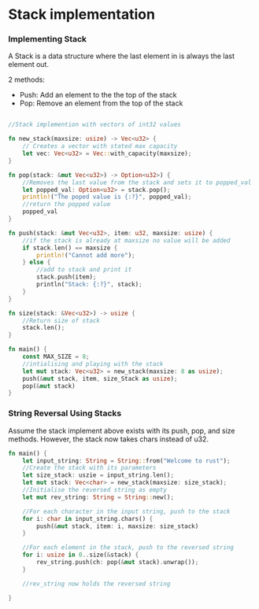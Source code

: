 # Stack implementation

### Implementing Stack

A Stack is a data structure where the last element in is always the last element out.

2 methods:
- Push: Add an element to the the top of the stack
- Pop: Remove an element from the top of the stack

```rust 

//Stack implemention with vectors of int32 values

fn new_stack(maxsize: usize) -> Vec<u32> {
    // Creates a vector with stated max capacity
    let vec: Vec<u32> = Vec::with_capacity(maxsize);
}

fn pop(stack: &mut Vec<u32>) -> Option<u32>) {
    //Removes the last value from the stack and sets it to popped_val
    let popped_val: Option<u32> = stack.pop();
    println!("The poped value is {:?}", popped_val);
    //return the popped value
    popped_val
}

fn push(stack: &mut Vec<u32>, item: u32, maxsize: usize) {
    //if the stack is already at maxsize no value will be added
    if stack.len() == maxsize {
        println!("Cannot add more");
    } else {
        //add to stack and print it
        stack.push(item);
        println("Stack: {:?}", stack);
    }
}

fn size(stack: &Vec<u32>) -> usize {
    //Return size of stack
    stack.len();
}

fn main() {
    const MAX_SIZE = 8;
    //intialising and playing with the stack
    let mut stack: Vec<u32> = new_stack(maxsize: 8 as usize);
    push(&mut stack, item, size_Stack as usize);
    pop(&mut stack)
}


```

### String Reversal Using Stacks

Assume the stack implement above exists with its push, pop, and size methods.
However, the stack now takes chars instead of u32.

```rust
fn main() {
    let input_string: String = String::from("Welcome to rust");
    //Create the stack with its parameters
    let size_stack: uszie = input_string.len();
    let mut stack: Vec<char> = new_stack(maxsize: size_stack);
    //Initialise the reversed string as empty
    let mut rev_string: String = String::new();

    //For each character in the input string, push to the stack
    for i: char in input_string.chars() {
        push(&mut stack, item: i, maxsize: size_stack)
    }

    //For each element in the stack, push to the reversed string
    for i: usize in 0..size(&stack) {
        rev_string.push(ch: pop(&mut stack).unwrap());
    }

    //rev_string now holds the reversed string

}
```